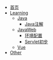* [首页](README.md)
* [Learning](Learning)
  * [Java](Learning/Java)
    * [Java注解](Learning/Java/注解.md)
  * [JavaWeb](Learning/JavaWeb)
    * [环境配置](Learning/JavaWeb/环境配置.md)
    * [Servlet初步](Learning/JavaWeb/Servlet初步.md)
  * [Vue]()
* [Other]()

